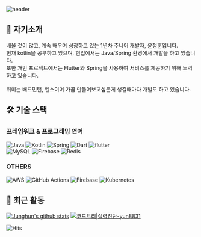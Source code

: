 ![header](https://capsule-render.vercel.app/api?type=waving&color=gradient&height=200&section=header&text=Welcome%20Junghun's%20Github&fontSize=32)

## 📌 자기소개
배울 것이 많고, 계속 배우며 성장하고 있는 1년차 주니어 개발자, 윤정훈입니다.<br/>
현재 kotlin을 공부하고 있으며, 현업에서는 Java/Spring 환경에서 개발을 하고 있습니다.<br/>
또한 개인 프로젝트에서는 Flutter와 Spring을 사용하여 서비스를 제공하기 위해 노력하고 있습니다.<br/>
<br/>
취미는 배드민턴, 헬스이며 가끔 만들어보고싶은게 생길때마다 개발도 하고 있습니다.

## 🛠️ 기술 스택

### 프레임워크 & 프로그래밍 언어
![Java](https://img.shields.io/badge/java-%23ED8B00.svg?style=for-the-badge&logo=openjdk&logoColor=white)
![Kotlin](https://img.shields.io/badge/kotlin-%237F52FF.svg?style=for-the-badge&logo=kotlin&logoColor=white)
![Spring](https://img.shields.io/badge/spring-%236DB33F.svg?style=for-the-badge&logo=spring&logoColor=white)
![Dart](https://img.shields.io/badge/dart-%230175C2.svg?style=for-the-badge&logo=dart&logoColor=white)
![flutter](https://img.shields.io/badge/Flutter-02569B?style=for-the-badge&logo=flutter&logoColor=white)
<br/>
![MySQL](https://img.shields.io/badge/mysql-4479A1.svg?style=for-the-badge&logo=mysql&logoColor=white)
![Firebase](https://img.shields.io/badge/firebase-a08021?style=for-the-badge&logo=firebase&logoColor=ffcd34)
![Redis](https://img.shields.io/badge/redis-%23DD0031.svg?style=for-the-badge&logo=redis&logoColor=white)

### OTHERS
![AWS](https://img.shields.io/badge/AWS-%23FF9900.svg?style=for-the-badge&logo=amazon-aws&logoColor=white)
![GitHub Actions](https://img.shields.io/badge/github%20actions-%232671E5.svg?style=for-the-badge&logo=githubactions&logoColor=white)
![Firebase](https://img.shields.io/badge/firebase-%23039BE5.svg?style=for-the-badge&logo=firebase)
![Kubernetes](https://img.shields.io/badge/kubernetes-%23326ce5.svg?style=for-the-badge&logo=kubernetes&logoColor=white)

## 🚀 최근 활동
[![Junghun's github stats](https://github-readme-stats.vercel.app/api?username=yunjunghun0116&show_icons=true&theme=synthwave)](https://github.com/yunjunghun0116/yunjunghun0116)
[![코드트리|실력진단-yun8831](https://banner.codetree.ai/v1/banner/yun8831)](https://www.codetree.ai/profiles/yun8831)

![Hits](https://hits.seeyoufarm.com/api/count/incr/badge.svg?url=https%3A%2F%2Fgithub.com%2Fyunjunghun0116&count_bg=%2379C83D&title_bg=%23555555&icon=&icon_color=%23E7E7E7&title=HELLO&edge_flat=false)

